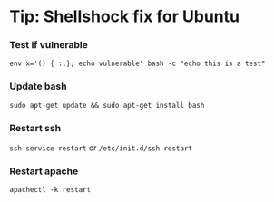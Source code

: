 # Tip: Shellshock fix for Ubuntu

### Test if vulnerable
`env x='() { :;}; echo vulnerable' bash -c "echo this is a test"`

### Update bash
`sudo apt-get update && sudo apt-get install bash`

### Restart ssh
`ssh service restart`
or
`/etc/init.d/ssh restart`

### Restart apache
`apachectl -k restart`
